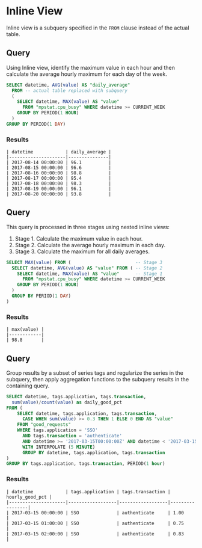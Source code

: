 # Inline View

Inline view is a subquery specified in the `FROM` clause instead of the actual table.

## Query

Using Inline view, identify the maximum value in each hour and then calculate the average hourly maximum for each day of the week.

```sql
SELECT datetime, AVG(value) AS "daily_average" 
  FROM -- actual table replaced with subquery
  (
    SELECT datetime, MAX(value) AS "value"
      FROM "mpstat.cpu_busy" WHERE datetime >= CURRENT_WEEK
    GROUP BY PERIOD(1 HOUR)
  )
GROUP BY PERIOD(1 DAY)
```

### Results

```ls
| datetime            | daily_average | 
|---------------------|---------------| 
| 2017-08-14 00:00:00 | 96.1          | 
| 2017-08-15 00:00:00 | 96.6          | 
| 2017-08-16 00:00:00 | 98.8          | 
| 2017-08-17 00:00:00 | 95.4          | 
| 2017-08-18 00:00:00 | 98.3          | 
| 2017-08-19 00:00:00 | 96.1          | 
| 2017-08-20 00:00:00 | 93.8          | 
```

## Query

This query is processed in three stages using nested inline views:

1. Stage 1. Calculate the maximum value in each hour. 
2. Stage 2. Calculate the average hourly maximum in each day. 
3. Stage 3. Calculate the maximum for all daily averages.

```sql
SELECT MAX(value) FROM (                        -- Stage 3
  SELECT datetime, AVG(value) AS "value" FROM ( -- Stage 2
    SELECT datetime, MAX(value) AS "value"      -- Stage 1
      FROM "mpstat.cpu_busy" WHERE datetime >= CURRENT_WEEK
    GROUP BY PERIOD(1 HOUR)
  )
  GROUP BY PERIOD(1 DAY)
)
```

### Results

```ls
| max(value) |
|------------|
| 98.8       |
```

## Query

Group results by a subset of series tags and regularize the series in the subquery, then apply aggregation functions to the subquery results in the containing query.

```sql
SELECT datetime, tags.application, tags.transaction, 
  sum(value)/count(value) as daily_good_pct
FROM (
    SELECT datetime, tags.application, tags.transaction,
      CASE WHEN sum(value) >= 0.3 THEN 1 ELSE 0 END AS "value"
    FROM "good_requests" 
    WHERE tags.application = 'SSO'
      AND tags.transaction = 'authenticate'
      AND datetime >= '2017-03-15T00:00:00Z' AND datetime < '2017-03-15T03:00:00Z'
      WITH INTERPOLATE (5 MINUTE)
      GROUP BY datetime, tags.application, tags.transaction
) 
GROUP BY tags.application, tags.transaction, PERIOD(1 hour)
```

### Results

```ls
| datetime            | tags.application | tags.transaction | hourly_good_pct | 
|---------------------|------------------|------------------|-----------------| 
| 2017-03-15 00:00:00 | SSO              | authenticate     | 1.00            | 
| 2017-03-15 01:00:00 | SSO              | authenticate     | 0.75            | 
| 2017-03-15 02:00:00 | SSO              | authenticate     | 0.83            | 
```


